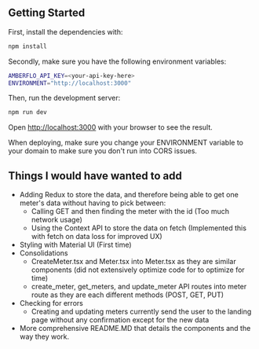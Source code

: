 ## Getting Started

First, install the dependencies with:

```bash
npm install
```

Secondly, make sure you have the following environment variables:

```bash
AMBERFLO_API_KEY=<your-api-key-here>
ENVIRONMENT="http://localhost:3000"
```

Then, run the development server:

```bash
npm run dev
```

Open [http://localhost:3000](http://localhost:3000) with your browser to see the result.

When deploying, make sure you change your ENVIRONMENT variable to your domain to make sure you don't run into CORS issues.

## Things I would have wanted to add

- Adding Redux to store the data, and therefore being able to get one meter's data without having to pick between:
  - Calling GET and then finding the meter with the id (Too much network usage)
  - Using the Context API to store the data on fetch (Implemented this with fetch on data loss for improved UX)
- Styling with Material UI (First time)
- Consolidations
  - CreateMeter.tsx and Meter.tsx into Meter.tsx as they are similar components (did not extensively optimize code for to optimize for time)
  - create_meter, get_meters, and update_meter API routes into meter route as they are each different methods (POST, GET, PUT)
- Checking for errors
  - Creating and updating meters currently send the user to the landing page without any confirmation except for the new data
- More comprehensive README.MD that details the components and the way they work.
